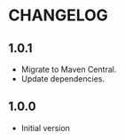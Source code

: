 # CHANGELOG

## 1.0.1

* Migrate to Maven Central.
* Update dependencies.

## 1.0.0

* Initial version
